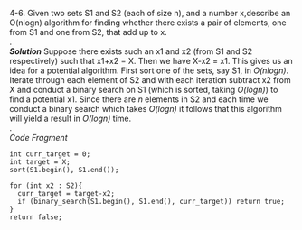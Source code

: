 4-6. Given two sets S1 and S2 (each of size n), and a number x,describe an O(nlogn) algorithm for finding whether there exists a pair of elements, one from S1 and one from S2, that add up to x.  
.  
***Solution***
Suppose there exists such an x1 and x2 (from S1 and S2 respectively) such that x1+x2 = X. Then we have X-x2 = x1. This gives us an idea for a potential algorithm. First 
sort one of the sets, say S1, in *O(nlogn)*. Iterate through each element of S2 and with each iteration subtract x2 from X and conduct a binary search
on S1 (which is sorted, taking *O(logn)*) to find a potential x1. Since there are *n* elements in S2 and each time we conduct a binary search which takes *O(logn)*
it follows that this algorithm will yield a result in *O(logn)* time.  
.  
*Code Fragment*  
```
int curr_target = 0;
int target = X;
sort(S1.begin(), S1.end());  

for (int x2 : S2){  
  curr_target = target-x2;
  if (binary_search(S1.begin(), S1.end(), curr_target)) return true;
}
return false;
```
